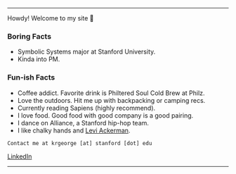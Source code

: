 ***
Howdy! Welcome to my site 👋 

### Boring Facts
* Symbolic Systems major at Stanford University.
* Kinda into PM.

### Fun-ish Facts
* Coffee addict. Favorite drink is Philtered Soul Cold Brew at Philz.
* Love the outdoors. Hit me up with backpacking or camping recs.
* Currently reading Sapiens (highly recommend).
* I love food. Good food with good company is a good pairing.
* I dance on Alliance, a Stanford hip-hop team.
* I like chalky hands and [Levi Ackerman](https://youtu.be/WjiCS5Zj1hM).

```
Contact me at krgeorge [at] stanford [dot] edu
```
[LinkedIn](https://www.linkedin.com/in/kayleegeorge8/)

***
